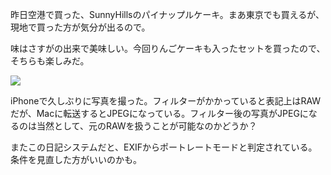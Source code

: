 昨日空港で買った、SunnyHillsのパイナップルケーキ。まあ東京でも買えるが、現地で買った方が気分が出るので。

味はさすがの出来で美味しい。今回りんごケーキも入ったセットを買ったので、そちらも楽しみだ。

![](https://photos.old.apkas.net/medium/202412/20241209-184307.webp)

iPhoneで久しぶりに写真を撮った。フィルターがかかっていると表記上はRAWだが、Macに転送するとJPEGになっている。フィルター後の写真がJPEGになるのは当然として、元のRAWを扱うことが可能なのかどうか？

またこの日記システムだと、EXIFからポートレートモードと判定されている。条件を見直した方がいいのかも。

